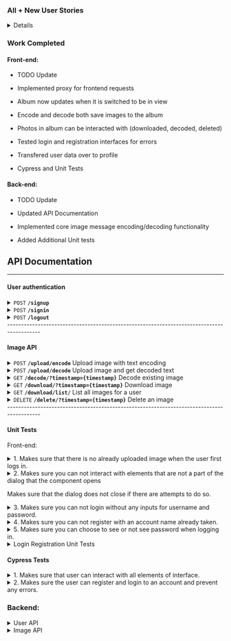 ### All + New User Stories
<details>
  
 As a user, I want to be able to download photos I have encoded/decoded so that I can send them to others
 
 As an organized person, I want to be able to delete photos so that there is less clutter
 
 As an secretive/private person, I want to keep encoded messages hidden, so that others can not see them
 
  As a user, I want to see all the photos I have uploaded so that I can save them on the website using my account.

  As a user, I want to log into my account so that I can view my personalized dashboard

 As a writer, I want to view decoded images so that I can read my past stories

 As a friend, I want to view decoded images so that I can read my friend's encoded messages

 As an artist, I want to hide watermarks in my digital art, so that my art can be identified.

 As a traveler, I want to be able to store metadata of where and when they were taken in photos, so that it will not disappear when I transfer photos from one place to another.

 As someone who keeps a diary, I want to be able to keep my entries private, so that only I will be able to read them.

 As a baker/cook, I want to keep recipes in one place, so that I do not lose track of them or forget them.

 As someone with their own photos on their computer, I want to be able to upload my own photos, so that I can hide messages in personal photos.

 As a social person, I want to be able to share photos with others, so that friends and family can see, decode, and read hidden messages hidden in them.

 As a puzzle maker, I want to hide messages in photos, so puzzle solvers can decode them.

 As a friend, I want to send messages in a unique way, to entertain other friends.

 As a person in a relationship, I want to send messages within photos to my significant other, to make them smile.

 As a user, I want to be able to log in, so that I can access my photos securely.

 As a user, I want to see a homepage, so that I know what the website does.
 </details>
 

### Work Completed

 #### Front-end:
 
- TODO Update
- Implemented proxy for frontend requests

- Album now updates when it is switched to be in view

- Encode and decode both save images to the album

- Photos in album can be interacted with (downloaded, decoded, deleted)

- Tested login and registration interfaces for errors

- Transfered user data over to profile

- Cypress and Unit Tests


 #### Back-end:

- TODO Update
- Updated API Documentation

- Implemented core image message encoding/decoding functionality

- Added Additional Unit tests



## API Documentation
------------------------------------------------------------------------------------------

#### User authentication

<details>
 <summary><code>POST</code> <code><b>/signup</b></code></summary>

#### Parameters
**Credentials**

  ```json
{
    "username": "[username]",
    "password": "[password]"
}
```


#### Responses
**Code** : `200 OK`

  -User signed up
  
**Code** : `400 BAD REQUEST`
  
  -Missing username or password

**Code** : `409 CONFLICT`
  
  -Username taken
  
</details>

<details>
 <summary><code>POST</code> <code><b>/signin</b></code></summary>

#### Parameters
**Credentials**

  ```json
{
    "username": "[username]",
    "password": "[password]"
}
```


#### Responses
**Code** : `200 OK`

**Cookie**

```json
{
    "Name":  "session_token",
    "Value": "[unique session token]"
    "Expires": "[Expiration time]"
}
```
**Code** : `400 BAD REQUEST`
  
  -Missing username or password
  
**Code** : `401 UNAUTHORIZED`
  
  -Username or password incorrect 

</details>

<details>
 <summary><code>POST</code> <code><b>/logout</b></code></summary>

#### Parameters
**Cookie**

```json
{
    "Name":  "session_token",
    "Value": "[unique session token]"
    "Expires": "[Expiration time]"
}
```
#### Responses
**Code** : `200 OK`

  -User signed out
 
**Code** : `401 UNAUTHORIZED`
  
  -Cookie not set or bad token

</details>
------------------------------------------------------------------------------------------

#### Image API
<details>
 <summary><code>POST</code> <code><b>/upload/encode</b></code> Upload image with text encoding</summary>

#### Parameters
**Cookie authentication required**

```json
{
    "Name":  "session_token",
    "Value": "[unique session token]"
    "Expires": "[Expiration time]"
}
```

**Multipart form**
 
form enctype="multipart/form-data"
| input type  | Name        |  Value      |
| ----------- | ----------- | ----------- |
| file        | uploadfile  | -           |
| Text        | imagetext   | -           |
| submit      | -           | upload      |
#### Responses
**Code** : `200 OK`

  -Upload and encode success
 
**Code** : `400 BAD REQUEST`
  
  -Wrong file type. Only .jpeg .png .jpg allowed

**Code** : `401 UNAUTHORIZED`
  
  -Cookie not set or bad token

</details>

<details>
 <summary><code>POST</code> <code><b>/upload/decode</b></code> Upload image and get decoded text</summary>

#### Parameters
 
\*No authentication required
 
**Multipart form**
 
form enctype="multipart/form-data"
| input type  | Name        |  Value      |
| ----------- | ----------- | ----------- |
| file        | uploadfile  | -           |
| Text        | imagetext   | -           |
| submit      | -           | upload      |
#### Responses
**Code** : `200 OK`
```json
{
    "imageCode":  "[decoded image text]",
}
```
  -Upload and encode success
 
**Code** : `400 BAD REQUEST`
  
  -Wrong file type. Only .jpeg .png .jpg allowed

</details>

<details>
 <summary><code>GET</code> <code><b>/decode/?timestamp={timestamp}</b></code> Decode existing image</summary>

#### Parameters
**Cookie authentication required**

```json
{
    "Name":  "session_token",
    "Value": "[unique session token]"
    "Expires": "[Expiration time]"
}
```
**Image timestamp**

```json
{
    "timestamp":  "[image timestamp]",
}
```
 
#### Responses
**Code** : `200 OK`
```json
{
    "imageCode":  "[decoded image text]",
}
```
  -Upload and encode success
 
**Code** : `400 BAD REQUEST`
  
  -Cannot find image in database
 
**Code** : `401 UNAUTHORIZED`
  
  -Cookie not set or bad token
 
**Code** : `500 INTERNAL SERVER ERROR`
  
  -Cannot find image in file system

</details>

<details>
 <summary><code>GET</code> <code><b>/download/?timestamp={timestamp}</b></code> Download image</summary>

#### Parameters
**Cookie authentication required**

```json
{
    "Name":  "session_token",
    "Value": "[unique session token]"
    "Expires": "[Expiration time]"
}
```
 
#### Responses
**Code** : `200 OK`

 Content-Type="application/octet-stream"
 
  -Send image
 
**Code** : `400 BAD REQUEST`
  
  -Cannot find image in database
 
**Code** : `401 UNAUTHORIZED`
  
  -Cookie not set or bad token
 
**Code** : `500 INTERNAL SERVER ERROR`
  
  -Cannot find image in file system

</details>

<details>
 <summary><code>GET</code> <code><b>/download/list/</b></code> List all images for a user</summary>

#### Parameters
**Cookie authentication required**

```json
{
    "Name":  "session_token",
    "Value": "[unique session token]"
    "Expires": "[Expiration time]"
}
```
 
#### Responses
**Code** : `200 OK`

  -Lists all images 
```json
[{
    "id":  "[image id]",
    "token": "[user token]",
    "timestamp": "[image timestamp]",
    "extention": "[image extention]"
}]
```

 
**Code** : `400 BAD REQUEST`
  
  -Cannot find image in database
 
**Code** : `401 UNAUTHORIZED`
  
  -Cookie not set or bad token

</details>

<details>
 <summary><code>DELETE</code> <code><b>/delete/?timestamp={timestamp}</b></code> Delete an image</summary>

#### Parameters
**Cookie authentication required**

```json
{
    "Name":  "session_token",
    "Value": "[unique session token]"
    "Expires": "[Expiration time]"
}
```
 
**Image timestamp**

```json
{
    "timestamp":  "[image timestamp]",
}
```
 
#### Responses
**Code** : `200 OK`
 
  -Image deleted
 
**Code** : `404 NOT FOUND`
  
  -Cannot find image in database
 
**Code** : `401 UNAUTHORIZED`
  
  -Cookie not set or bad token
 
**Code** : `500 INTERNAL SERVER ERROR`
  
  -Cannot find image in file system

</details>
------------------------------------------------------------------------------------------

#### Unit Tests

Front-end:
<details>
 <summary>1. Makes sure that there is no already uploaded image when the user first logs in.</summary> 
  
   -Mounts Upload Component
 
   -Checks whether the text
 
    is not the default.
 </details>
 <details>
 <summary>2. Makes sure you can not interact with elements that are not a part of the dialog that the component opens
  
  Makes sure that the dialog does not close if there are attempts to do so.</summary> 
  
   -Mounts Upload Component
 
   -Clicks on Decode twice
 
   -Catches error that Decode can not be interacted with
 </details>
 <details>
   <summary>3. Makes sure you can not login without any inputs for username and password.</summary> 
  
   -Mounts Login Component
 
   -Click on Login button
 
   -Catches error and display error message, Username or password in invalid
 </details>
 <details>
  <summary>4. Makes sure you can not register with an account name already taken.</summary> 
  
   -Mounts Register Component
 
   -Inputs registerUsername and registerPassword
 
   -Click on Register button
 
   -Catches error and display error message, Username is already taken
 </details>
 <details>
  <summary>5. Makes sure you can choose to see or not see password when logging in.</summary> 
  
   -Mounts Login Component
 
   -Inputs loginUsername and loginPassword
 
   -Clicks on fa eye icon
 
   -Checks current type of password input, password or text
 </details>


<details>
 <summary>Login Registration Unit Tests</summary>
 
 <summary>AppComponent</summary>
 
    - Should create the app and load content
 
    - Should create the base for the website and contains the content from routing.
 <summary>LoginComponent</summary>
 
    - Should allow user to login
 
    - The user should be able to input the username and password text boxes.
 
    - Should allow user to show/hide password
 
    - By clicking the eye icon towards the right of the password box should show or hide the password.
 
    - Should start with the empty inputs
 
    - Both text boxes should begin as empty when the user loads onto the login page.
 
 <summary>Code: </summary>
<details>
 <code>
  describe('Login Elements', () => {
  it('Both text boxes should be empty', () => {
    cy.visit('http://localhost:4200');
    //should be automatically redirected to homepage/signin
    cy.contains("PhotoBomb");
    cy.contains("LOGIN");
    cy.url().should('includes', 'signin');

    //check for empty boxes
    cy.get('[id="userText"]').should('have.value', '');
    cy.get('[id="userPass"]').should('have.value', '');
  })

  it('Should provide error with empty text boxes, one or the other, or both', () => {
    cy.visit('http://localhost:4200');
    //should be automatically redirected to homepage/signin
    cy.contains("PhotoBomb");
    cy.contains("LOGIN");
    cy.url().should('includes', 'signin');

    //check for empty boxes
    cy.get('[id="userText"]').should('have.value', '');
    cy.get('[id="userPass"]').should('have.value', '');

    //login with both empty
    cy.get('[id="loginButton"]').click();

    //check for error 
    cy.contains("Username or password is invalid.");

    //reload
    cy.reload()

    //check for empty boxes
    cy.get('[id="userText"]').should('have.value', '');
    cy.get('[id="userPass"]').should('have.value', '');

    //input only username
    cy.get('[id="userText"]').type('testUser1');

    //login with both empty
    cy.get('[id="loginButton"]').click();

    //check for error 
    cy.contains("Username or password is invalid.");

    //reload
    cy.reload()

    //check for empty boxes
    cy.get('[id="userText"]').should('have.value', '');
    cy.get('[id="userPass"]').should('have.value', '');

    //input only password
    cy.get('[id="userPass"]').type('user1password');

    //login with both empty
    cy.get('[id="loginButton"]').click();

    //check for error 
    cy.contains("Username or password is invalid.");

    //reload
    cy.reload()
  })

  it('Should be able to see password and type after clicking eye icon', () => {
    cy.visit('http://localhost:4200');
    //should be automatically redirected to homepage/signin
    cy.contains("PhotoBomb");
    cy.contains("LOGIN");
    cy.url().should('includes', 'signin');

    //check for empty boxes
    cy.get('[id="userText"]').should('have.value', '');
    cy.get('[id="userPass"]').should('have.value', '');

    //input only password
    cy.get('[id="userPass"]').type('user1password');

    //check that we cant see password
    cy.contains("user1password").should('not.exist');

    //activate eye
    cy.get('[formControlName="button"]').click();

    //check that we can see password
    cy.get('[id="userPass"]').should('have.value', 'user1password');
  })

  it('Login with proper credientials should work', () => {
    cy.visit('http://localhost:4200');
    //should be automatically redirected to homepage/signin
    cy.contains("PhotoBomb");
    cy.contains("LOGIN");
    cy.url().should('includes', 'signin');

    //precreated user
    //username: username
    //password: password

    //login with proper credentials
    cy.get('[id="userText"]').type('username');
    cy.get('[id="userPass"]').type('password');
    cy.get('[formControlName="button"]').click();

    //login
    cy.get('[id="loginButton"]').click();

    //check profile
    cy.url().should('includes', 'profile');
    cy.contains("New");
    cy.contains("Logout");

    //signout
    cy.get('[id="logoutButton"]').click();
  })

  it('Register An Account button should bring user to register page', () => {
    cy.visit('http://localhost:4200');
    //should be automatically redirected to homepage/signin
    cy.contains("PhotoBomb");
    cy.contains("LOGIN");
    cy.url().should('includes', 'signin');

    //register
    cy.get('[id="regAccount"]').click();

    //check register
    cy.url().should('includes', 'signup');
    cy.contains("REGISTER");
  })
})
 </code>
  </details>
 
<summary>RegisterComponent</summary>
 
    - Should allow user to register
 
    - The user should be able to select the registration button once inputting valid answers.
 
    - Should allow user to cancel registration
 
    - By clicking on the cancel button the website will route the user back to the login page with empty input boxes.
 
    - Should allow user to input in all boxes
 
    - The user should be able to input the username and password text boxes.
 
    - User should not be allowed the same username as one in the database.
 
 <summary>Code: </summary>
<details>
 <code>
  describe('Register Elements', () => {
  it('Both text boxes should be empty', () => {
    cy.visit('http://localhost:4200/signup');
    //should be signup page
    cy.contains("PhotoBomb");
    cy.contains("REGISTER");
    cy.url().should('includes', 'signup');

    //check for empty boxes
    cy.get('[id="regText"]').should('have.value', '');
    cy.get('[id="regPass"]').should('have.value', '');
  })

  it('Should provide error with empty text boxes, one or the other, or both', () => {
    cy.visit('http://localhost:4200/signup');
    //should be signup page
    cy.contains("PhotoBomb");
    cy.contains("REGISTER");
    cy.url().should('includes', 'signup');

    //check for empty boxes
    cy.get('[id="regText"]').should('have.value', '');
    cy.get('[id="regPass"]').should('have.value', '');

    //login with both empty
    cy.get('[id="registerButton"]').click();

    //check for error 
    cy.contains("Username is taken.");

    //reload
    cy.reload()

    //check for empty boxes
    cy.get('[id="regText"]').should('have.value', '');
    cy.get('[id="regPass"]').should('have.value', '');

    //input only username
    cy.get('[id="regText"]').type('testUser1');

    //login with both empty
    cy.get('[id="registerButton"]').click();

    //check for error 
    cy.contains("Username is taken.");

    //reload
    cy.reload()

    //check for empty boxes
    cy.get('[id="regText"]').should('have.value', '');
    cy.get('[id="regPass"]').should('have.value', '');

    //input only password
    cy.get('[id="regPass"]').type('user1password');

    //login with both empty
    cy.get('[id="registerButton"]').click();

    //check for error 
    cy.contains("Username is taken.");

    //reload
    cy.reload()
  })

  it('Registering with usernames already in database should return error', () => {
    cy.visit('http://localhost:4200/signup');
    //should be signup page
    cy.contains("PhotoBomb");
    cy.contains("REGISTER");
    cy.url().should('includes', 'signup');

    //precreated user
    //username: username
    //password: password

    //login with already made credentials
    cy.get('[id="regText"]').type('username');
    cy.get('[id="regPass"]').type('password');

    //register
    cy.get('[id="registerButton"]').click();

    //check for error 
    cy.contains("Username is taken.");
  })

  it('Return to login button should bring user to login page', () => {
    cy.visit('http://localhost:4200/signup');
    //should be signup page
    cy.contains("PhotoBomb");
    cy.contains("REGISTER");
    cy.url().should('includes', 'signup');

    //return to login button
    cy.get('[id="signinButton"]').click();

    //check for page login
    cy.url().should('includes', 'signin');
    cy.contains("LOGIN");
  })
})
 </code>
  </details>
<summary>ProfileComponent</summary>
 
    - Should bring the user to their profile page.
 
    - Should allow user to start a new task.
 
    - Should allow user to logout.
 
 <summary>Code: </summary>
<details>
 <code>
  describe('Profile Elements', () => {
  it('Contain Profile Elements with user', () => {
    cy.visit('http://localhost:4200');
    //should be automatically redirected to homepage/signin
    cy.contains("PhotoBomb");
    cy.contains("LOGIN");
    cy.url().should('includes', 'signin');

    //precreated user
    //username: username
    //password: password

    //login with proper credentials
    cy.get('[id="userText"]').type('username');
    cy.get('[id="userPass"]').type('password');
    cy.get('[formControlName="button"]').click();

    //login
    cy.get('[id="loginButton"]').click();

    //check profile
    cy.url().should('includes', 'profile');
    cy.contains("New");
    cy.contains("Logout");

    cy.contains("username's album");
  })

  it('Allows user to create new images and return to album', () => {
    cy.visit('http://localhost:4200');
    //should be automatically redirected to homepage/signin
    cy.contains("PhotoBomb");
    cy.contains("LOGIN");
    cy.url().should('includes', 'signin');

    //precreated user
    //username: username
    //password: password

    //login with proper credentials
    cy.get('[id="userText"]').type('username');
    cy.get('[id="userPass"]').type('password');
    cy.get('[id="loginButton"]').click();
    
    //select create new photo button
    cy.get('[id="newPhoto"]').click();

    cy.contains("Choose Image");
    cy.contains("No image uploaded yet.");
  })

  it('Allows user to logout', () => {
    cy.visit('http://localhost:4200');
    //should be automatically redirected to homepage/signin
    cy.contains("PhotoBomb");
    cy.contains("LOGIN");
    cy.url().should('includes', 'signin');

    //precreated user
    //username: username
    //password: password

    //login with proper credentials
    cy.get('[id="userText"]').type('username');
    cy.get('[id="userPass"]').type('password');
    cy.get('[id="loginButton"]').click();

    //logout
    cy.get('[id="logoutButton"]').click();
    
    //check to see if on signin page
    cy.contains("PhotoBomb");
    cy.contains("LOGIN");
    cy.url().should('includes', 'signin');
  })
})
</code>
  </details>
<summary>AuthWebComponent</summary>
 
    - Should authorize users when inputting correct credentials.
 
    - Should deny users with incorrect credentials.

 </details>
  
  
 #### Cypress Tests
 <details>
 <summary>1. Makes sure that user can interact with all elements of interface.</summary> 
   -Sets Cookie
  
   -Goes to localhost
  
  -Goes to Interface
 
   -Uploads file from repository
  
  -Decodes, Cancels, Decodes, and Saves
  
  -Goes to Interface
  
  -Encodes, Cancels, Encodes, Saves
  
  -Clicks on Image
  
  -Decodes, Deletes
  
  -Clicks on Image
  
   -Decodes, Deletes
 
   
 </details>

 <details>
  <summary>2. Makes sure the user can register and login to an account and prevent any errors.</summary>
Using Cypress with the End to End testing.
 
   -Starts user on login page
 
   -Allow users to register new accounts
 
   -Prevent account registration with same username
 
   -Logging in and logging out
 
   -Bringing users to their profile page
  
  <code>
describe('PhotoBomb End to End Testing', () => {
  it('Visits the login page', () => {
    //original login
    cy.visit('http://localhost:4200');
    cy.contains("PhotoBomb");
    cy.contains("LOGIN");
    cy.url().should('includes', 'signin');

    //try to login with user info
    cy.get('[id="userText"]').type('testUser1');
    cy.get('[id="userPass"]').type('user1password');
    cy.get('[formControlName="button"]').click();

    //login
    cy.get('[id="loginButton"]').click();

    //go register
    cy.get('[id="regAccount"]').click();
    cy.url().should('includes', 'signup');

    //input the user we created
    cy.get('[id="regText"]').type('testUser1');
    cy.get('[id="regPass"]').type('user1password');

    //register
    cy.get('[id="registerButton"]').click();

    //input the user we created to login with
    cy.get('[id="userText"]').type('testUser1');
    cy.get('[id="userPass"]').type('user1password');
    cy.get('[formControlName="button"]').click();

    //login
    cy.get('[id="loginButton"]').click();

    //check profile
    cy.url().should('includes', 'profile');
    cy.contains("New");
    cy.contains("Logout");

    //log out of profile
    cy.get('[id="logoutButton"]').click();
    cy.contains("PhotoBomb");
    cy.contains("LOGIN");
    cy.url().should('includes', 'signin');

    //try signing into first user with wrong password
    cy.get('[id="userText"]').type('testUser1');
    cy.get('[id="userPass"]').type('user1passwordWRONG');
    cy.get('[formControlName="button"]').click();

    //login
    cy.get('[id="loginButton"]').click();

    //login with correct credentials
    cy.get('[id="userText"]').clear();
    cy.get('[id="userPass"]').clear();
    cy.get('[id="userText"]').type('testUser1');
    cy.get('[id="userPass"]').type('user1password');
    cy.get('[formControlName="button"]').click();

    //login
    cy.get('[id="loginButton"]').click();

    //check profile
    cy.url().should('includes', 'profile');
    cy.contains("New");
    cy.contains("Logout");

    //log out of profile
    cy.get('[id="logoutButton"]').click();
    cy.contains("PhotoBomb");
    cy.contains("LOGIN");
    cy.url().should('includes', 'signin');

    //register a new user but use first username
    //go register
    cy.get('[id="regAccount"]').click();
    cy.url().should('includes', 'signup');

    //input the user we created with different password
    cy.get('[id="regText"]').type('testUser1');
    cy.get('[id="regPass"]').type('user2password');

    //register, will not go through
    cy.get('[id="registerButton"]').click();

    //change username
    cy.get('[id="regText"]').clear();
    cy.get('[id="regText"]').type('usernum2');

    //register, will go through
    cy.get('[id="registerButton"]').click();

    //input the user we created to login with
    cy.get('[id="userText"]').type('usernum2');
    cy.get('[id="userPass"]').type('user2password');
    cy.get('[formControlName="button"]').click();

    //login
    cy.get('[id="loginButton"]').click();

    //check profile
    cy.url().should('includes', 'profile');
    cy.contains("New");
    cy.contains("Logout");

    //log out of profile
    cy.get('[id="logoutButton"]').click();
    cy.contains("PhotoBomb");
    cy.contains("LOGIN");
    cy.url().should('includes', 'signin');
  })
})
  </code>
</details>


### Backend:

<details> <summary>User API</summary>

Tests are run on every function to ensure signup, signin, and logout works

Tested scenarios include:
- Empty requests
- Requests with wrong format
- Non existant user for signin
- Wrong password for signin
- Malformed/missing cookies
- Already taken username for signup
- Missing username/password
- Correct requests

</details>

<details> <summary>Image API</summary>

Tests are run on every function of imageControllers.go

Tested scenarios include:
- Bad authentitation
- Wrong filetype
- Bad/missing data
- Attempts to get nonexistant images
- Attempting to encode an image with too long of a message
- Encoding/Decoding both png and jpg images
